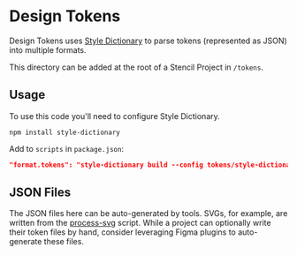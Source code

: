 # Design Tokens

Design Tokens uses [Style Dictionary](https://amzn.github.io/style-dictionary/#/) to parse tokens (represented as JSON)
into multiple formats.

This directory can be added at the root of a Stencil Project in `/tokens`.

## Usage

To use this code you'll need to configure Style Dictionary.

```
npm install style-dictionary
```

Add to `scripts` in `package.json`:

```json
"format.tokens": "style-dictionary build --config tokens/style-dictionary.config.json",
```

## JSON Files

The JSON files here can be auto-generated by tools. SVGs, for example, are written from the
[process-svg](../scripts/process-svg.js) script. While a project can optionally write their token files by hand,
consider leveraging Figma plugins to auto-generate these files.
